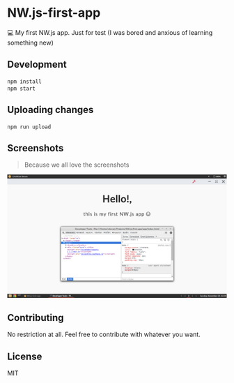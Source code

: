 # NW.js-first-app

:computer: My first NW.js app. Just for test (I was bored and anxious of learning something new)

## Development

```
npm install
npm start
```

## Uploading changes

```
npm run upload
```

## Screenshots

> Because we all love the screenshots

![NW.js-first-app](https://raw.githubusercontent.com/durancristhian/NW.js-first-app/master/screenshots/NW.js-first-app.png)

## Contributing

No restriction at all. Feel free to contribute with whatever you want.

## License

MIT
